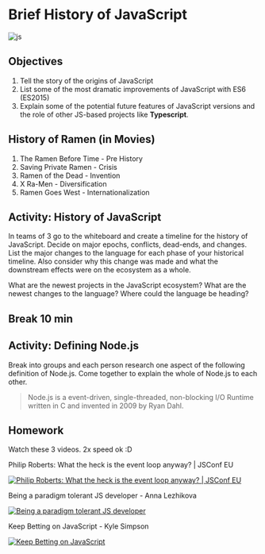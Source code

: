 # Brief History of JavaScript

![js](assets/js.gif)

## Objectives

1. Tell the story of the origins of JavaScript
1. List some of the most dramatic improvements of JavaScript with ES6 (ES2015)
1. Explain some of the potential future features of JavaScript versions and the role of other JS-based projects like **Typescript**.

## History of Ramen (in Movies)

1. The Ramen Before Time - Pre History
1. Saving Private Ramen - Crisis
1. Ramen of the Dead - Invention
1. X Ra-Men - Diversification
1. Ramen Goes West - Internationalization

## Activity: History of JavaScript

In teams of 3 go to the whiteboard and create a timeline for the history of JavaScript. Decide on major epochs, conflicts, dead-ends, and changes. List the major changes to the language for each phase of your historical timeline. Also consider why this change was made and what the downstream effects were on the ecosystem as a whole.

What are the newest projects in the JavaScript ecosystem? What are the newest changes to the language? Where could the language be heading?

## Break 10 min

## Activity: Defining Node.js

Break into groups and each person research one aspect of the following definition of Node.js. Come together to explain the whole of Node.js to each other.

> Node.js is a event-driven, single-threaded, non-blocking I/O Runtime written in C and invented in 2009 by Ryan Dahl.

## Homework

Watch these 3 videos. 2x speed ok :D

Philip Roberts: What the heck is the event loop anyway? | JSConf EU

[![Philip Roberts: What the heck is the event loop anyway? | JSConf EU](https://img.youtube.com/vi/8aGhZQkoFbQ/0.jpg)](https://www.youtube.com/watch?v=8aGhZQkoFbQ)

Being a paradigm tolerant JS developer - Anna Lezhikova

[![Being a paradigm tolerant JS developer](https://img.youtube.com/vi/ZvRksoVsSJE/0.jpg)](https://www.youtube.com/watch?v=ZvRksoVsSJE)

Keep Betting on JavaScript - Kyle Simpson

[![Keep Betting on JavaScript](https://img.youtube.com/vi/ixzK0jqLO70/0.jpg)](https://www.youtube.com/watch?v=ixzK0jqLO70)
